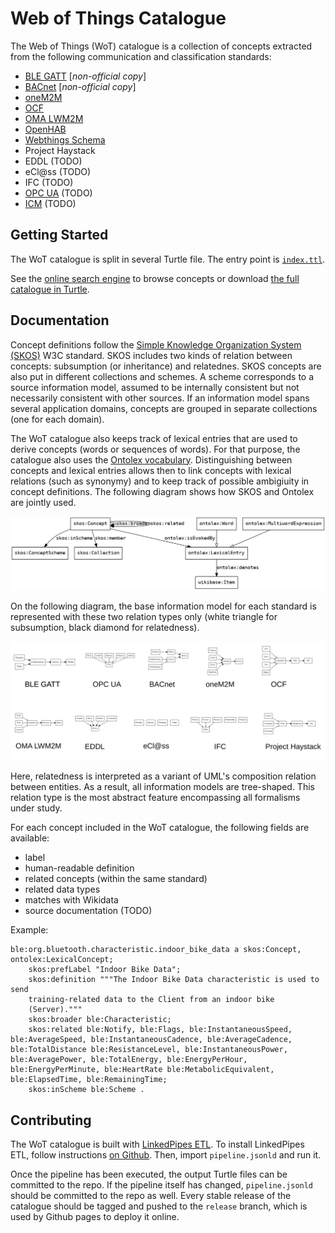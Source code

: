 # Web of Things Catalogue

The Web of Things (WoT) catalogue is a collection of concepts extracted
from the following communication and classification standards:
 - [BLE GATT](https://github.com/oesmith/gatt-xml) [_non-official copy_]
 - [BACnet](https://web.archive.org/web/20190906201729/http://bacowl.sourceforge.net/) [_non-official copy_]
 - [oneM2M](https://git.onem2m.org/MAS/Home-Appliances)
 - [OCF](https://github.com/OpenInterConnect/IoTDataModels)
 - [OMA LWM2M](https://github.com/OpenMobileAlliance/lwm2m-registry)
 - [OpenHAB](https://github.com/openhab/openhab-core/tree/3.2.0/bundles/org.openhab.core.semantics/model)
 - [Webthings Schema](https://webthings.io/schemas/)
 - Project Haystack
 - EDDL (TODO)
 - eCl@ss (TODO)
 - IFC (TODO)
 - [OPC UA](https://github.com/OPCFoundation/UA-Nodeset) (TODO)
 - [ICM](https://cimug.ucaiug.org/CIM%20Profiles/Forms/AllItems.aspx) (TODO)

## Getting Started

The WoT catalogue is split in several Turtle file. The entry point is [`index.ttl`](http://purl.org/wot-catalogue).

See the [online search engine](http://www.vcharpenay.link/wot-catalogue/) to browse concepts or download [the full catalogue in Turtle](wot-catalogue.ttl).

## Documentation

Concept definitions follow the
[Simple Knowledge Organization System (SKOS)](https://www.w3.org/TR/skos-reference/) W3C standard.
SKOS includes two kinds of relation between concepts: subsumption (or inheritance) and relatednes.
SKOS concepts are also put in different collections and schemes. A scheme corresponds to a source
information model, assumed to be internally consistent but not necessarily consistent with other
sources. If an information model spans several application domains, concepts are grouped in
separate collections (one for each domain).

The WoT catalogue also keeps track of lexical entries that are used to derive concepts (words or
sequences of words). For that purpose, the catalogue also uses the
[Ontolex vocabulary](https://www.w3.org/2016/05/ontolex/#lexical-entries). Distinguishing between
concepts and lexical entries allows then to link concepts with lexical relations (such as
synonymy) and to keep track of possible ambigiuity in concept definitions. The following diagram
shows how SKOS and Ontolex are jointly used.

![Concept model](concept-model.dot.png)

On the following diagram, the base information model for each standard is represented with these
two relation types only (white triangle for subsumption, black diamond for relatedness).

![Standard information models](info-models.png)

Here, relatedness is interpreted as a variant of UML's composition relation between entities.
As a result, all information models are tree-shaped. This relation type is the most abstract
feature encompassing all formalisms under study.

For each concept included in the WoT catalogue, the following fields are available:
 - label
 - human-readable definition
 - related concepts (within the same standard)
 - related data types
 - matches with Wikidata
 - source documentation (TODO)

Example:

```turtle
ble:org.bluetooth.characteristic.indoor_bike_data a skos:Concept, ontolex:LexicalConcept;
    skos:prefLabel "Indoor Bike Data";
    skos:definition """The Indoor Bike Data characteristic is used to send
    training-related data to the Client from an indoor bike
    (Server)."""
    skos:broader ble:Characteristic;
    skos:related ble:Notify, ble:Flags, ble:InstantaneousSpeed, ble:AverageSpeed, ble:InstantaneousCadence, ble:AverageCadence, ble:TotalDistance ble:ResistanceLevel, ble:InstantaneousPower, ble:AveragePower, ble:TotalEnergy, ble:EnergyPerHour, ble:EnergyPerMinute, ble:HeartRate ble:MetabolicEquivalent, ble:ElapsedTime, ble:RemainingTime;
    skos:inScheme ble:Scheme .
```

## Contributing

The WoT catalogue is built with [LinkedPipes ETL](https://etl.linkedpipes.com/).
To install LinkedPipes ETL, follow instructions [on Github](https://github.com/linkedpipes/etl#installation-and-startup).
Then, import `pipeline.jsonld` and run it.

Once the pipeline has been executed, the output Turtle files can be committed to the repo.
If the pipeline itself has changed, `pipeline.jsonld` should be committed to the repo as well.
Every stable release of the catalogue should be tagged and pushed to the `release` branch, which is used by Github pages to deploy it online.
